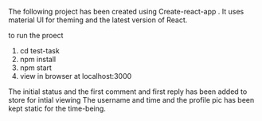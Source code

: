 The following project has been created using Create-react-app .
It uses material UI for theming and the latest version of React.

to run the proect
1. cd test-task
2. npm install 
3. npm start
4. view in browser at localhost:3000

The initial status and the first comment  and first reply has been added to store for intial viewing
The username and time and the profile pic has been kept static for the time-being.

